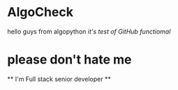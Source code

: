# AlgoCheck
hello guys from algopython
*it's test of GitHub functiomal*
# please don't hate me
** I'm Full stack senior developer **
